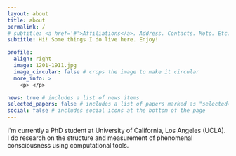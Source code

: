 ```yaml
---
layout: about
title: about
permalink: /
# subtitle: <a href='#'>Affiliations</a>. Address. Contacts. Moto. Etc.
subtitle: Hi! Some things I do live here. Enjoy!

profile:
  align: right
  image: 1201-1911.jpg
  image_circular: false # crops the image to make it circular
  more_info: >
    <p> </p>

news: true # includes a list of news items
selected_papers: false # includes a list of papers marked as "selected={true}"
social: false # includes social icons at the bottom of the page
---
```


I'm currently a PhD student at University of California, Los Angeles (UCLA).
I do research on the structure and measurement of phenomenal consciousness using computational tools.

